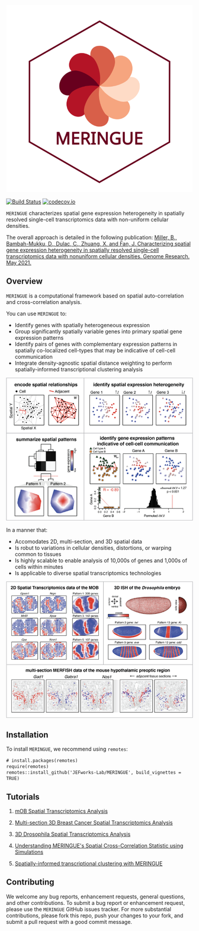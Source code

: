 ![](tools/img/meringue_logo.svg)

[![Build Status](https://travis-ci.org/JEFworks/MERingue.svg?branch=master)](https://travis-ci.org/JEFworks/MERingue)
[![codecov.io](https://codecov.io/github/JEFworks/MERingue/coverage.svg?branch=master)](https://codecov.io/github/JEFworks/MERingue?branch=master)

`MERINGUE` characterizes spatial gene expression heterogeneity in spatially resolved single-cell transcriptomics data with non-uniform cellular densities.

The overall approach is detailed in the following publication: [Miller, B., Bambah-Mukku, D., Dulac, C., Zhuang, X. and Fan, J. Characterizing spatial gene expression heterogeneity in spatially resolved single-cell transcriptomics data with nonuniform cellular densities. Genome Research. May 2021.](https://genome.cshlp.org/content/early/2021/05/25/gr.271288.120)

## Overview

`MERINGUE` is a computational framework based on spatial auto-correlation and cross-correlation analysis. 

You can use `MERINGUE` to:
- Identify genes with spatially heterogeneous expression
- Group significantly spatially variable genes into primary spatial gene expression patterns
- Identify pairs of genes with complementary expression patterns in spatially co-localized cell-types that may be indicative of cell-cell communication
- Integrate density-agnostic spatial distance weighting to perform spatially-informed transcriptional clustering analysis

![](docs/assets/img/meringue_overview.png)

In a manner that:
- Accomodates 2D, multi-section, and 3D spatial data
- Is robut to variations in cellular densities, distortions, or warping common to tissues
- Is highly scalable to enable analysis of 10,000s of genes and 1,000s of cells within minutes
- Is applicable to diverse spatial transcriptomics technologies

![](docs/assets/img/meringue_sample.png)


## Installation

To install `MERINGUE`, we recommend using `remotes`:
```
# install.packages(remotes)
require(remotes)
remotes::install_github('JEFworks-Lab/MERINGUE', build_vignettes = TRUE)
```

## Tutorials

1. [mOB Spatial Transcriptomics Analysis](https://github.com/JEFworks-Lab/MERINGUE/blob/master/docs/mOB_analysis.md)

2. [Multi-section 3D Breast Cancer Spatial Transcriptomics Analysis](https://github.com/JEFworks-Lab/MERINGUE/blob/master/docs/BCL_analysis.md)

3. [3D Drosophila Spatial Transcriptomics Analysis](https://github.com/JEFworks-Lab/MERINGUE/blob/master/docs/drosophila_3D_analysis.md)

4. [Understanding MERINGUE's Spatial Cross-Correlation Statistic using Simulations](https://github.com/JEFworks-Lab/MERINGUE/blob/master/docs/simulation.md)

5. [Spatially-informed transcriptional clustering with MERINGUE](https://github.com/JEFworks-Lab/MERINGUE/blob/master/docs/spatial_clustering.md)

## Contributing

We welcome any bug reports, enhancement requests, general questions, and other contributions. To submit a bug report or enhancement request, please use the `MERINGUE` GitHub issues tracker. For more substantial contributions, please fork this repo, push your changes to your fork, and submit a pull request with a good commit message.
